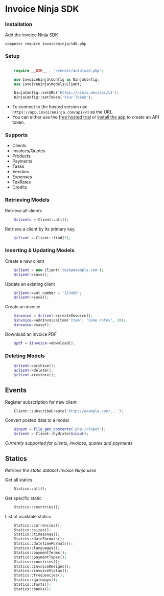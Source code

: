 # Invoice Ninja SDK

### Installation

Add the Invoice Ninja SDK

    composer require invoiceninja/sdk-php

### Setup
```php

    require __DIR__ . '/vendor/autoload.php';

    use InvoiceNinja\Config as NinjaConfig;
    use InvoiceNinja\Models\Client;

    NinjaConfig::setURL('https://ninja.dev/api/v1');
    NinjaConfig::setToken('Your Token');
```
- To connect to the hosted version use `https://app.invoiceninja.com/api/v1` as the URL.
- You can either use the [free hosted trial](https://app.invoiceninja.com/invoice_now?sign_up=true&redirect_to=/settings/api_tokens) or [install the app](https://www.invoiceninja.com/self-host/) to create an API token.

### Supports

- Clients
- Invoices/Quotes
- Products
- Payments
- Tasks
- Vendors
- Expenses
- TaxRates
- Credits

### Retrieving Models

Retrieve all clients
```php
    $clients = Client::all();
```
Retrieve a client by its primary key.
```php
    $client = Client::find(1);
```
### Inserting & Updating Models

Create a new client
```php
    $client = new Client('test@example.com');
    $client->save();
```
Update an existing client
```php
    $client->vat_number = '123456';
    $client->save();
```
Create an invoice
```php
    $invoice = $client->createInvoice();
    $invoice->addInvoiceItem('Item', 'Some notes', 10);
    $invoice->save();
```
Download an invoice PDF
```php
    $pdf = $invoice->download();
```
### Deleting Models
```php
    $client->archive();
    $client->delete();
    $client->restore();
```
## Events

Register subscription for new client
```php
    Client::subscribeCreate('http://example.com/...');
```
Convert posted data to a model
```php
    $input = file_get_contents('php://input'); 
    $client = Client::hydrate($input);
```
*Currently supported for clients, invoices, quotes and payments*

## Statics

*Retrieve the static dataset Invoice Ninja uses*

Get all statics
```php
    Statics::all();
```
Get specific static
```php
    Statics::countries();
```
List of available statics
```php
    Statics::currencies();
    Statics::sizes();
    Statics::timezones();
    Statics::dateFormats();
    Statics::datetimeFormats();
    Statics::languages();
    Statics::paymentTerms();
    Statics::paymentTypes();
    Statics::countries();
    Statics::invoiceDesigns();
    Statics::invoiceStatus();
    Statics::frequencies();
    Statics::gateways();
    Statics::fonts();
    Statics::banks();
```
